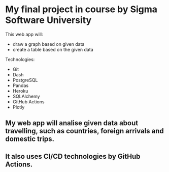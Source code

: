 # My final project in course by Sigma Software University

This web app will:
- draw a graph based on given data
- create a table based on the given data

Technologies:
- Git
- Dash
- PostgreSQL
- Pandas
- Heroku
- SQLAlchemy
- GitHub Actions
- Plotly

## My web app will analise given data about travelling, such as countries, foreign arrivals and domestic trips.
## It also uses CI/CD technologies by GitHub Actions.
